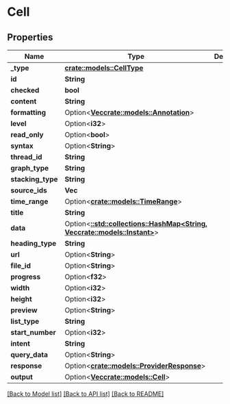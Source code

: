 # Cell

## Properties

Name | Type | Description | Notes
------------ | ------------- | ------------- | -------------
**_type** | [**crate::models::CellType**](cellType.md) |  | 
**id** | **String** |  | 
**checked** | **bool** |  | 
**content** | **String** |  | 
**formatting** | Option<[**Vec<crate::models::Annotation>**](annotation.md)> |  | [optional]
**level** | Option<**i32**> |  | [optional]
**read_only** | Option<**bool**> |  | [optional]
**syntax** | Option<**String**> |  | [optional]
**thread_id** | **String** |  | 
**graph_type** | **String** |  | 
**stacking_type** | **String** |  | 
**source_ids** | **Vec<String>** |  | 
**time_range** | Option<[**crate::models::TimeRange**](timeRange.md)> |  | [optional]
**title** | **String** |  | 
**data** | Option<[**::std::collections::HashMap<String, Vec<crate::models::Instant>>**](array.md)> |  | [optional]
**heading_type** | **String** |  | 
**url** | Option<**String**> |  | [optional]
**file_id** | Option<**String**> |  | [optional]
**progress** | Option<**f32**> |  | [optional]
**width** | Option<**i32**> |  | [optional]
**height** | Option<**i32**> |  | [optional]
**preview** | Option<**String**> |  | [optional]
**list_type** | **String** |  | 
**start_number** | Option<**i32**> |  | [optional]
**intent** | **String** |  | 
**query_data** | Option<**String**> |  | [optional]
**response** | Option<[**crate::models::ProviderResponse**](providerResponse.md)> |  | [optional]
**output** | Option<[**Vec<crate::models::Cell>**](cell.md)> |  | [optional]

[[Back to Model list]](../README.md#documentation-for-models) [[Back to API list]](../README.md#documentation-for-api-endpoints) [[Back to README]](../README.md)


